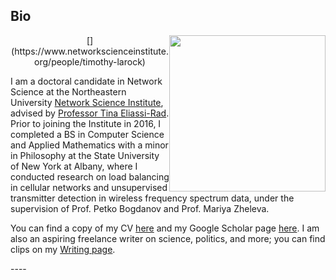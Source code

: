 ## <a name="bio"></a> Bio

<div class="clearfix">
<center>[<img src="https://uploads-ssl.webflow.com/58920a954e6c16dd742902c7/5bc78f7efaca718cb09689bf_timothy-crop.png" height=250 width=250 style="float:right;margin=2px">](https://www.networkscienceinstitute.org/people/timothy-larock)</center>

I am a doctoral candidate in Network Science at the Northeastern University [Network Science Institute](https://www.networkscienceinstitute.org), advised by [Professor Tina Eliassi-Rad](https://www.eliassi.org). Prior to joining the Institute in 2016, I completed a BS in Computer Science and Applied Mathematics with a minor in Philosophy at the State University of New York at Albany, where I conducted research on load balancing in cellular networks and unsupervised transmitter detection in wireless frequency spectrum data, under the supervision of Prof. Petko Bogdanov and Prof. Mariya Zheleva. 

You can find a copy of my CV [here](img/LaRock_Tim_CV.pdf) and my Google Scholar page [here](https://scholar.google.com/citations?user=kAaxRkUAAAAJ&hl=en). I am also an aspiring freelance writer on science, politics, and more; you can find clips on my [Writing page](writing/writing.html).
</div>
----

